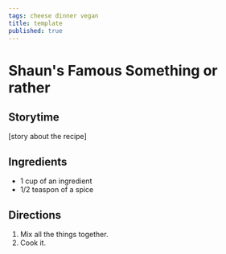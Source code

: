 ```yaml
---
tags: cheese dinner vegan
title: template
published: true
---
```


# Shaun's Famous Something or rather

## Storytime
[story about the recipe]

## Ingredients
* 1 cup of an ingredient
* 1/2 teaspon of a spice

## Directions
1. Mix all the things together.
2. Cook it.
